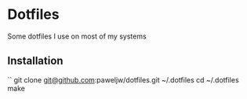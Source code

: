 # Dotfiles

Some dotfiles I use on most of my systems

## Installation

``
git clone git@github.com:paweljw/dotfiles.git ~/.dotfiles
cd ~/.dotfiles
make
```
